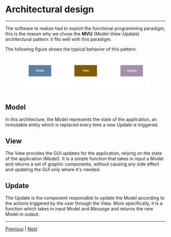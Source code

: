 # Architectural design

---

The software to realize had to exploit the functional programming paradigm, this is the reason why
we chose the **MVU** (Model-View-Update) architectural pattern: it fits well with this paradigm.

The following figure shows the typical behavior of this pattern.

<p align="center">
    <img src="img/mvu/mvu.svg" style="width: 80%" alt="Diagram Model-View-Update">
</p>

## Model

In this architecture, the Model represents the state of the application, an immutable entity which
is replaced every time a new Update is triggered.

## View

The View provides the GUI updates for the application, relying on the state of the application (Model).
It is a simple function that takes in input a Model and returns a set of graphic components, without causing any side
effect and updating the GUI only where it's needed.

## Update

The Update is the component responsible to update the Model according to the actions triggered by the user through the
View.
More specifically, it is a function which takes in input Model and _Message_ and returns the new Model in output.

---

[Previous](2-requirements.md) | [Next](4-detailed-design.md)
